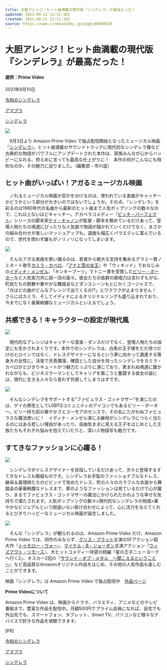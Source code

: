 ```yaml
---
title: 大胆アレンジ！ヒット曲満載の現代版『シンデレラ』が最高だった！
updated: 2021-09-11 12:11:16Z
created: 2021-09-11 12:11:16Z
source: https://www.cinematoday.jp/page/A0008019
---
```


# 大胆アレンジ！ヒット曲満載の現代版『シンデレラ』が最高だった！

#### 提供：Prime Video

2021年9月10日

[令和のシンデレラ](https://www.cinematoday.jp/hashtag/%E4%BB%A4%E5%92%8C%E3%81%AE%E3%82%B7%E3%83%B3%E3%83%87%E3%83%AC%E3%83%A9)

[アマプラ](https://www.cinematoday.jp/hashtag/%E3%82%A2%E3%83%9E%E3%83%97%E3%83%A9)

[シンデレラ](https://www.cinematoday.jp/hashtag/%E3%82%B7%E3%83%B3%E3%83%87%E3%83%AC%E3%83%A9)

![](https://img.cinematoday.jp/a/QHNCnuA0NFBJ/_size_640x/_v_1630560969/0.jpg)

　9月3日より Amazon Prime Video で独占配信開始となったミュージカル映画『[シンデレラ](https://www.cinematoday.jp/movie/T0019726)』。ヒット曲満載のサウンドトラックに現代的なシンデレラ像など古典的な物語がパワフルにアップデートされた本作は、家族みんなが心からハッピーになれる、控えめに言っても最高な仕上がりに！　本作の何がこんなにも特別なのか、その魅力に迫りました。（編集部・市川遥）

## ヒット曲がいっぱい！アガるミュージカル映画

　ノれるミュージカル映画か否かを分けるのは、使われている楽曲がキャッチーかどうかという部分が大きいのではないでしょうか。その点、『シンデレラ』を彩るのは1980年代の名曲から最新のヒット曲まで人気ポップソングの数々なので、これ以上ないほどキャッチー。アカペラコメディー『[ピッチ・パーフェクト](https://www.cinematoday.jp/movie/T0015945)』シリーズの脚本家[ケイ・キャノン](https://www.cinematoday.jp/name/%E3%82%B1%E3%82%A4%E3%83%BB%E3%82%AD%E3%83%A3%E3%83%8E%E3%83%B3)が監督・脚本を務めているだけあって、登場人物たちの境遇にぴったりな人気曲で物語が描かれていくだけでなく、まさかの組み合わせが楽しいマッシュアップも。選曲も幅広くバラエティに富んでいるので、世代を問わず誰もがノリノリになってしまいます。

![](https://img.cinematoday.jp/a/QHNCnuA0NFBJ/_size_640x/_v_1630560969/1.jpg)

　そんなアガる楽曲を歌い踊るのは、若者から絶大な支持を集めるグラミー賞ノミネート歌手[カミラ・カベロ](https://www.cinematoday.jp/name/%E3%82%AB%E3%83%9F%E3%83%A9%E3%83%BB%E3%82%AB%E3%83%99%E3%83%AD)、『[アナと雪の女王](https://www.cinematoday.jp/movie/T0018069)』や「ウィキッド」でおなじみの[イディナ・メンゼル](https://www.cinematoday.jp/name/%E3%82%A4%E3%83%87%E3%82%A3%E3%83%8A%E3%83%BB%E3%83%A1%E3%83%B3%E3%82%BC%E3%83%AB)、「キンキーブーツ」でトニー賞を受賞した[ビリー・ポーター](https://www.cinematoday.jp/name/%E3%83%93%E3%83%AA%E3%83%BC%E3%83%BB%E3%83%9D%E3%83%BC%E3%82%BF%E3%83%BC)など人気実力共に超一流の面々。彼女たちの抜群の歌唱力は言わずもがな、町民たちの群舞や華やかな舞踏会などダンスシーンもとにかくゴージャスで、「次はどの曲がどんなアレンジで出てくるの!?」とワクワクが止まりません！　さらにはカミラ、そしてイディナによるオリジナルソングも盛り込まれており、今までになく豪華絢爛なミュージカルといえるでしょう。

## 共感できる！キャラクターの設定が現代風

![](https://img.cinematoday.jp/a/QHNCnuA0NFBJ/_size_640x/_v_1630560969/2.jpg)

　現代的なアレンジはキャッチーな音楽・ダンスだけでなく、登場人物たちの設定にも生かされまくりです。本作でのシンデレラは、白馬の王子様をただ待つだけのヒロインではなく、ドレスデザイナーになるという夢に向かって邁進する等身大の女性に。活発で天真爛漫、確固とした自分を持ったシンデレラをカミラ・カベロがとびきりキュートかつ魅力たっぷりに演じており、恵まれぬ境遇に置かれながらも、ビジネスウーマンとしてキャリアを築こうと奮闘する彼女の姿には、現代に生きる人々なら思わず共感してしまうはずです。

![](https://img.cinematoday.jp/a/QHNCnuA0NFBJ/_size_640x/_v_1630560969/4.jpg)

　そんなシンデレラをサポートする“ファビュラス・ゴッドマザー”を演じたのは、ゲイの男性としてLGBTQコミュニティのアイコンでもあるビリー・ポーター。ビリー持ち前の華やかさとユーモアのセンスで、その名にたがわぬファビュラスな魔法使いに！　イディナ・メンゼル演じる継母がシンデレラにつらく当たるのにはある悲しい理由があったり、自由気ままに見える王子をはじめとした王族たちもそれぞれ悩みを抱えていたりと、深い人物描写も魅力です。

## すてきなファッションに心躍る！

![](https://img.cinematoday.jp/a/QHNCnuA0NFBJ/_size_640x/_v_1630560969/3.jpg)

　シンデレラがドレスデザイナーを目指しているだけあって、次々と登場するすてきなドレスも眼福ものです。シンデレラお手製のファッショナブルなドレス、継母＆義理姉たちのビビッドで攻めたドレス、町の人々のカラフルな衣装から舞踏会の豪華絢爛なドレスまで、夢のようなファッションは見ているだけで心が躍り、まるでファビュラス・ゴッドマザーの魔法にかけられたかのような幸せな気持ちで満たされます。人気ポップソングの数々×現代的なシンデレラの物語×華やかなビジュアルという間違いない掛け合わせによって、心に活力を与えてくれるとびきりハッピーなミュージカル映画が誕生しました。

![](https://img.cinematoday.jp/a/QHNCnuA0NFBJ/_size_640x/_v_1630560969/5.jpg)

　そんな『シンデレラ』が観られるのは、Amazon Prime Video だけ。Amazon Prime Video では、同作のみならず、[クリス・プラット](https://www.cinematoday.jp/name/%E3%82%AF%E3%83%AA%E3%82%B9%E3%83%BB%E3%83%97%E3%83%A9%E3%83%83%E3%83%88)主演のSFアクション超大作『[トゥモロー・ウォー](https://www.cinematoday.jp/movie/T0026297)』、[マイケル・B・ジョーダン](https://www.cinematoday.jp/name/%E3%83%9E%E3%82%A4%E3%82%B1%E3%83%AB%E3%83%BBB%E3%83%BB%E3%82%B8%E3%83%A7%E3%83%BC%E3%83%80%E3%83%B3)主演アクション『[ウィズアウト・リモース](https://www.cinematoday.jp/movie/T0026169)』、大ヒットコメディー待望の続編『星の王子ニューヨークへ行く2』、オスカー2冠の『[サウンド・オブ・メタル　～聞こえるということ～](https://www.cinematoday.jp/movie/T0026200)』など高品質なAmazonオリジナル作品をはじめ、その他の人気作品も楽しむことができます。

映画『シンデレラ』は Amazon Prime Video で独占配信中　[作品ページ](https://www.amazon.co.jp/dp/B09D42TCR8)

**Prime Videoについて**

Amazon Prime Video は、映画からドラマ、バラエティ、アニメなどのテレビ番組まで、豊富な作品を配信中。月額500円でプライム会員になれば、自宅でも外出先でも、スマートフォン、タブレット、Smart TV、パソコンなど様々なデバイスで好きな作品を視聴できます。

[PR]

[令和のシンデレラ](https://www.cinematoday.jp/hashtag/%E4%BB%A4%E5%92%8C%E3%81%AE%E3%82%B7%E3%83%B3%E3%83%87%E3%83%AC%E3%83%A9)

[アマプラ](https://www.cinematoday.jp/hashtag/%E3%82%A2%E3%83%9E%E3%83%97%E3%83%A9)

[シンデレラ](https://www.cinematoday.jp/hashtag/%E3%82%B7%E3%83%B3%E3%83%87%E3%83%AC%E3%83%A9)